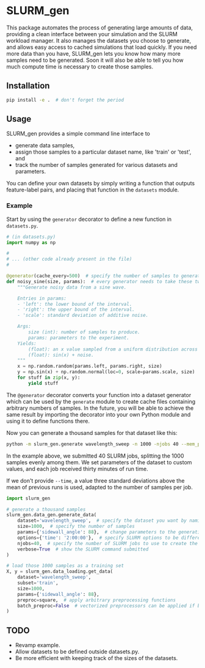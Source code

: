 # SLURM_gen

This package automates the process of generating large amounts of data, providing a clean interface between your simulation and the SLURM workload manager. It also manages the datasets you choose to generate, and allows easy access to cached simulations that load quickly. If you need more data than you have, SLURM_gen lets you know how many more samples need to be generated. Soon it will also be able to tell you how much compute time is necessary to create those samples.

## Installation

```bash
pip install -e .  # don't forget the period
```

## Usage

SLURM_gen provides a simple command line interface to

- generate data samples,
- assign those samples to a particular dataset name, like 'train' or 'test', and
- track the number of samples generated for various datasets and parameters.

You can define your own datasets by simply writing a function that outputs feature-label pairs, and placing that function in the `datasets` module.

### Example

Start by using the `generator` decorator to define a new function in `datasets.py`.

```python
# (in datasets.py)
import numpy as np

#
# ... (other code already present in the file)
#

@generator(cache_every=500)  # specify the number of samples to generate between each save
def noisy_sine(size, params):  # every generator needs to take these two parameters
    """Generate noisy data from a sine wave.

    Entries in params:
    - 'left': the lower bound of the interval.
    - 'right': the upper bound of the interval.
    - 'scale': standard deviation of additive noise.

    Args:
        size (int): number of samples to produce.
        params: parameters to the experiment.
    Yields:
        (float): an x value sampled from a uniform distribution across the interval.
        (float): sin(x) + noise.
    """
    x = np.random.random(params.left, params.right, size)
    y = np.sin(x) + np.random.normal(loc=0, scale=params.scale, size)
    for stuff in zip(x, y):
        yield stuff
```

The `@generator` decorator converts your function into a dataset generator which can be used by the `generate` module to create cache files containing arbitrary numbers of samples. In the future, you will be able to achieve the same result by importing the decorator into your own Python module and using it to define functions there.

Now you can generate a thousand samples for that dataset like this:

```bash
python -m slurm_gen.generate wavelength_sweep -n 1000 -njobs 40 --mem_per_cpu 1GB --params "{'left': -1, 'right': 1, 'scale': 0.5}" --time "30" --verbose
```

In the example above, we submitted 40 SLURM jobs, splitting the 1000 samples evenly among them. We set parameters of the dataset to custom values, and each job received thirty minutes of run time.

If we don't provide `--time`, a value three standard deviations above the mean of previous runs is used, adapted to the number of samples per job.

```python
import slurm_gen

# generate a thousand samples
slurm_gen.data_gen.generate_data(
    dataset='wavelength_sweep',  # specify the dataset you want by naming a function defined in datasets.py
    size=1000,  # specify the number of samples
    params={'sidewall_angle': 88},  # change parameters to the generating function
    options={'time': '2:00:00'},  # specify SLURM options to be different from the default
    njobs=40,  # specify the number of SLURM jobs to use to create the dataset
    verbose=True  # show the SLURM command submitted
)

# load those 1000 samples as a training set
X, y = slurm_gen.data_loading.get_data(
    dataset='wavelength_sweep',
    subset='train',
    size=1000,
    params={'sidewall_angle': 88},
    preproc=square,  # apply arbitrary preprocessing functions
    batch_preproc=False  # vectorized preprocessors can be applied if batch_preproc is set to True
)
```

## TODO

- Revamp example.
- Allow datasets to be defined outside datasets.py.
- Be more efficient with keeping track of the sizes of the datasets.
